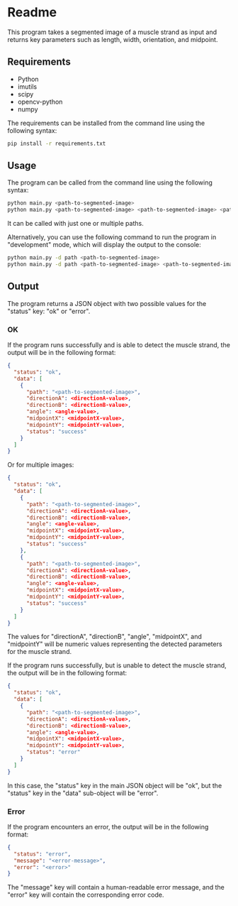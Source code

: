 # Readme

This program takes a segmented image of a muscle strand as input and returns key parameters such as length, width, orientation, and midpoint.

## Requirements

- Python
- imutils
- scipy
- opencv-python
- numpy

The requirements can be installed from the command line using the following syntax:

```bash
pip install -r requirements.txt
```

## Usage

The program can be called from the command line using the following syntax:

```bash
python main.py <path-to-segmented-image>
python main.py <path-to-segmented-image> <path-to-segmented-image> <path-to-segmented-image>
```

It can be called with just one or multiple paths.

Alternatively, you can use the following command to run the program in "development" mode, which will display the output to the console:

```bash
python main.py -d path <path-to-segmented-image>
python main.py -d path <path-to-segmented-image> <path-to-segmented-image> <path-to-segmented-image>
```

## Output

The program returns a JSON object with two possible values for the "status" key: "ok" or "error".

### OK

If the program runs successfully and is able to detect the muscle strand, the output will be in the following format:

```JSON
{
  "status": "ok",
  "data": [
    {
      "path": "<path-to-segmented-image>",
      "directionA": <directionA-value>,
      "directionB": <directionB-value>,
      "angle": <angle-value>,
      "midpointX": <midpointX-value>,
      "midpointY": <midpointY-value>,
      "status": "success"
    }
  ]
}
```

Or for multiple images:

```JSON
{
  "status": "ok",
  "data": [
    {
      "path": "<path-to-segmented-image>",
      "directionA": <directionA-value>,
      "directionB": <directionB-value>,
      "angle": <angle-value>,
      "midpointX": <midpointX-value>,
      "midpointY": <midpointY-value>,
      "status": "success"
    },
    {
      "path": "<path-to-segmented-image>",
      "directionA": <directionA-value>,
      "directionB": <directionB-value>,
      "angle": <angle-value>,
      "midpointX": <midpointX-value>,
      "midpointY": <midpointY-value>,
      "status": "success"
    }
  ]
}
```

The values for "directionA", "directionB", "angle", "midpointX", and "midpointY" will be numeric values representing the detected parameters for the muscle strand.

If the program runs successfully, but is unable to detect the muscle strand, the output will be in the following format:

```JSON
{
  "status": "ok",
  "data": [
    {
      "path": "<path-to-segmented-image>",
      "directionA": <directionA-value>,
      "directionB": <directionB-value>,
      "angle": <angle-value>,
      "midpointX": <midpointX-value>,
      "midpointY": <midpointY-value>,
      "status": "error"
    }
  ]
}
```

In this case, the "status" key in the main JSON object will be "ok", but the "status" key in the "data" sub-object will be "error".

### Error

If the program encounters an error, the output will be in the following format:

```JSON
{
  "status": "error",
  "message": "<error-message>",
  "error": "<error>"
}
```

The "message" key will contain a human-readable error message, and the "error" key will contain the corresponding error code.
